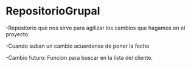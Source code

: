 # RepositorioGrupal
-Repositorio que nos sirve para agilizar los cambios que hagamos en el proyecto.

-Cuando suban un cambio acuerdense de poner la fecha 

-Cambio futuro: Funcion para buscar en la lista del cliente.
